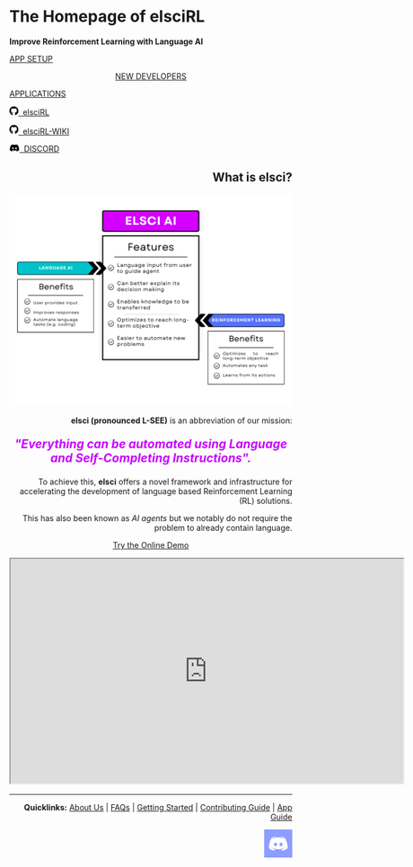 # The Homepage of elsciRL 

**Improve Reinforcement Learning with Language AI** 

<div class="card-grid">  
	<div class="price">
		  <p><a target="_self" href="https://elsci.org/App+Interface+Guide" class="button-63">APP SETUP</a></p>
	</div>
	<div class="price" align="center">
		  <p><a target="_self" href="https://elsci.org/Documentation/I+-+Introduction/1+-+Getting+Started" class="button-63" >NEW DEVELOPERS</a></p>
	</div>
	<div class="price">
		  <p><a target="_self" href="https://elsci.org/Applications/Applications+Overview" class="button-63">APPLICATIONS</a></p>
	</div>
</div>
<div class="card-grid"> 
	<div class="price">
		<p><a target="_self" href="https://github.com/pdfosborne/elsciRL" class="button-63"> <svg xmlns="http://www.w3.org/2000/svg" viewBox="0 0 496 512" width="16px"><!--!Font Awesome Free 6.7.2 by @fontawesome - https://fontawesome.com License - https://fontawesome.com/license/free Copyright 2025 Fonticons, Inc.--><path d="M165.9 397.4c0 2-2.3 3.6-5.2 3.6-3.3 .3-5.6-1.3-5.6-3.6 0-2 2.3-3.6 5.2-3.6 3-.3 5.6 1.3 5.6 3.6zm-31.1-4.5c-.7 2 1.3 4.3 4.3 4.9 2.6 1 5.6 0 6.2-2s-1.3-4.3-4.3-5.2c-2.6-.7-5.5 .3-6.2 2.3zm44.2-1.7c-2.9 .7-4.9 2.6-4.6 4.9 .3 2 2.9 3.3 5.9 2.6 2.9-.7 4.9-2.6 4.6-4.6-.3-1.9-3-3.2-5.9-2.9zM244.8 8C106.1 8 0 113.3 0 252c0 110.9 69.8 205.8 169.5 239.2 12.8 2.3 17.3-5.6 17.3-12.1 0-6.2-.3-40.4-.3-61.4 0 0-70 15-84.7-29.8 0 0-11.4-29.1-27.8-36.6 0 0-22.9-15.7 1.6-15.4 0 0 24.9 2 38.6 25.8 21.9 38.6 58.6 27.5 72.9 20.9 2.3-16 8.8-27.1 16-33.7-55.9-6.2-112.3-14.3-112.3-110.5 0-27.5 7.6-41.3 23.6-58.9-2.6-6.5-11.1-33.3 2.6-67.9 20.9-6.5 69 27 69 27 20-5.6 41.5-8.5 62.8-8.5s42.8 2.9 62.8 8.5c0 0 48.1-33.6 69-27 13.7 34.7 5.2 61.4 2.6 67.9 16 17.7 25.8 31.5 25.8 58.9 0 96.5-58.9 104.2-114.8 110.5 9.2 7.9 17 22.9 17 46.4 0 33.7-.3 75.4-.3 83.6 0 6.5 4.6 14.4 17.3 12.1C428.2 457.8 496 362.9 496 252 496 113.3 383.5 8 244.8 8zM97.2 352.9c-1.3 1-1 3.3 .7 5.2 1.6 1.6 3.9 2.3 5.2 1 1.3-1 1-3.3-.7-5.2-1.6-1.6-3.9-2.3-5.2-1zm-10.8-8.1c-.7 1.3 .3 2.9 2.3 3.9 1.6 1 3.6 .7 4.3-.7 .7-1.3-.3-2.9-2.3-3.9-2-.6-3.6-.3-4.3 .7zm32.4 35.6c-1.6 1.3-1 4.3 1.3 6.2 2.3 2.3 5.2 2.6 6.5 1 1.3-1.3 .7-4.3-1.3-6.2-2.2-2.3-5.2-2.6-6.5-1zm-11.4-14.7c-1.6 1-1.6 3.6 0 5.9 1.6 2.3 4.3 3.3 5.6 2.3 1.6-1.3 1.6-3.9 0-6.2-1.4-2.3-4-3.3-5.6-2z"/></svg>&nbsp  elsciRL</a></p>
	</div>
	<div class="price">
		<p><a target="_self" href="https://github.com/pdfosborne/elsciRL-Wiki" class="button-63"><svg xmlns="http://www.w3.org/2000/svg" viewBox="0 0 496 512" width="16px"><!--!Font Awesome Free 6.7.2 by @fontawesome - https://fontawesome.com License - https://fontawesome.com/license/free Copyright 2025 Fonticons, Inc.--><path d="M165.9 397.4c0 2-2.3 3.6-5.2 3.6-3.3 .3-5.6-1.3-5.6-3.6 0-2 2.3-3.6 5.2-3.6 3-.3 5.6 1.3 5.6 3.6zm-31.1-4.5c-.7 2 1.3 4.3 4.3 4.9 2.6 1 5.6 0 6.2-2s-1.3-4.3-4.3-5.2c-2.6-.7-5.5 .3-6.2 2.3zm44.2-1.7c-2.9 .7-4.9 2.6-4.6 4.9 .3 2 2.9 3.3 5.9 2.6 2.9-.7 4.9-2.6 4.6-4.6-.3-1.9-3-3.2-5.9-2.9zM244.8 8C106.1 8 0 113.3 0 252c0 110.9 69.8 205.8 169.5 239.2 12.8 2.3 17.3-5.6 17.3-12.1 0-6.2-.3-40.4-.3-61.4 0 0-70 15-84.7-29.8 0 0-11.4-29.1-27.8-36.6 0 0-22.9-15.7 1.6-15.4 0 0 24.9 2 38.6 25.8 21.9 38.6 58.6 27.5 72.9 20.9 2.3-16 8.8-27.1 16-33.7-55.9-6.2-112.3-14.3-112.3-110.5 0-27.5 7.6-41.3 23.6-58.9-2.6-6.5-11.1-33.3 2.6-67.9 20.9-6.5 69 27 69 27 20-5.6 41.5-8.5 62.8-8.5s42.8 2.9 62.8 8.5c0 0 48.1-33.6 69-27 13.7 34.7 5.2 61.4 2.6 67.9 16 17.7 25.8 31.5 25.8 58.9 0 96.5-58.9 104.2-114.8 110.5 9.2 7.9 17 22.9 17 46.4 0 33.7-.3 75.4-.3 83.6 0 6.5 4.6 14.4 17.3 12.1C428.2 457.8 496 362.9 496 252 496 113.3 383.5 8 244.8 8zM97.2 352.9c-1.3 1-1 3.3 .7 5.2 1.6 1.6 3.9 2.3 5.2 1 1.3-1 1-3.3-.7-5.2-1.6-1.6-3.9-2.3-5.2-1zm-10.8-8.1c-.7 1.3 .3 2.9 2.3 3.9 1.6 1 3.6 .7 4.3-.7 .7-1.3-.3-2.9-2.3-3.9-2-.6-3.6-.3-4.3 .7zm32.4 35.6c-1.6 1.3-1 4.3 1.3 6.2 2.3 2.3 5.2 2.6 6.5 1 1.3-1.3 .7-4.3-1.3-6.2-2.2-2.3-5.2-2.6-6.5-1zm-11.4-14.7c-1.6 1-1.6 3.6 0 5.9 1.6 2.3 4.3 3.3 5.6 2.3 1.6-1.3 1.6-3.9 0-6.2-1.4-2.3-4-3.3-5.6-2z"/></svg>&nbsp elsciRL-WIKI</a></p>
	</div>
	<div class="price">
		<p><a target="_self" href="https://discord.gg/GgaqcrYCxt" class="button-63"><svg xmlns="http://www.w3.org/2000/svg" viewBox="0 0 640 512" width="18px"><!--!Font Awesome Free 6.7.2 by @fontawesome - https://fontawesome.com License - https://fontawesome.com/license/free Copyright 2025 Fonticons, Inc.--><path d="M524.5 69.8a1.5 1.5 0 0 0 -.8-.7A485.1 485.1 0 0 0 404.1 32a1.8 1.8 0 0 0 -1.9 .9 337.5 337.5 0 0 0 -14.9 30.6 447.8 447.8 0 0 0 -134.4 0 309.5 309.5 0 0 0 -15.1-30.6 1.9 1.9 0 0 0 -1.9-.9A483.7 483.7 0 0 0 116.1 69.1a1.7 1.7 0 0 0 -.8 .7C39.1 183.7 18.2 294.7 28.4 404.4a2 2 0 0 0 .8 1.4A487.7 487.7 0 0 0 176 479.9a1.9 1.9 0 0 0 2.1-.7A348.2 348.2 0 0 0 208.1 430.4a1.9 1.9 0 0 0 -1-2.6 321.2 321.2 0 0 1 -45.9-21.9 1.9 1.9 0 0 1 -.2-3.1c3.1-2.3 6.2-4.7 9.1-7.1a1.8 1.8 0 0 1 1.9-.3c96.2 43.9 200.4 43.9 295.5 0a1.8 1.8 0 0 1 1.9 .2c2.9 2.4 6 4.9 9.1 7.2a1.9 1.9 0 0 1 -.2 3.1 301.4 301.4 0 0 1 -45.9 21.8 1.9 1.9 0 0 0 -1 2.6 391.1 391.1 0 0 0 30 48.8 1.9 1.9 0 0 0 2.1 .7A486 486 0 0 0 610.7 405.7a1.9 1.9 0 0 0 .8-1.4C623.7 277.6 590.9 167.5 524.5 69.8zM222.5 337.6c-29 0-52.8-26.6-52.8-59.2S193.1 219.1 222.5 219.1c29.7 0 53.3 26.8 52.8 59.2C275.3 311 251.9 337.6 222.5 337.6zm195.4 0c-29 0-52.8-26.6-52.8-59.2S388.4 219.1 417.9 219.1c29.7 0 53.3 26.8 52.8 59.2C470.7 311 447.5 337.6 417.9 337.6z"/></svg>&nbsp DISCORD</a></p>
	</div>
</div>
<div align="right">

## What is elsci?
<div align="center">
	<img src="https://github.com/pdfosborne/elsciRL-Wiki/blob/main/Resources/images/elsciRL-key-benefits-alt3-transparent.png?raw=true" />
</div>


**elsci (pronounced L-SEE)** is an abbreviation of our mission: 

<div align="center">
 <p style="font-size:150%;color:#c800ff"><b><i>"Everything can be automated using Language and Self-Completing Instructions".</i></b></p>
</div>

To achieve this, **elsci** offers a novel framework and infrastructure for accelerating the development of language based Reinforcement Learning (RL) solutions.

This has also been known as *AI agents* but we notably do not require the problem to already contain language.

<div align="center">
	<a href="https://osbornep.pythonanywhere.com/" class="button-63">Try the Online Demo</a>
	<p></p>
	<iframe width="700" height="400"  
		src="https://www.youtube.com/embed/JbPtl7Sk49Y">  
	</iframe>
</div>

----

**Quicklinks:**  [About Us](<./About Us>) | [FAQs](<./FAQs.md>) | [Getting Started](<./Documentation/I - Introduction/1 - Getting Started.md>) | [Contributing Guide](<./Become a Contributor.md>) | [App Guide](<./App Interface Guide.md>)



<div id="sticky-button">
  <a href="https://discord.gg/GgaqcrYCxt"><img src="https://raw.githubusercontent.com/pdfosborne/elsciRL-Wiki/refs/heads/main/Resources/images/discord_icon.png" width="50"></a>
  </div>
